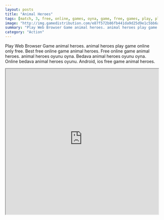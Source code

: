 ```yaml
---
layout: posts
title: "Animal Heroes"
tags: [match, 3, free, online, games, oyna, game, free, games, play, play, games]
image: "http://img.gamedistribution.com/e87f572b86fb441da9d25d9e1c5bb6ae.jpg"
summary: "Play Web Browser Game animal heroes. animal heroes play game online only free. Best free online game animal heroes. Free online game animal heroes. animal heroes oyunu oyna. Bedava animal heroes oyunu oyna. Online bedava animal heroes oyunu. Android, ios free game animal heroes."
category: "Action"
---
```


Play Web Browser Game animal heroes. animal heroes play game online only free. Best free online game animal heroes. Free online game animal heroes. animal heroes oyunu oyna. Bedava animal heroes oyunu oyna. Online bedava animal heroes oyunu. Android, ios free game animal heroes.

<iframe width="100%" height="480px;" src="http://html5.gamedistribution.com/e87f572b86fb441da9d25d9e1c5bb6ae/"></iframe>